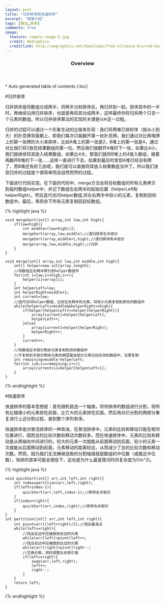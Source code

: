 ```yaml
---
layout: post
title: "归并排序和快速排序"
excerpt: "简单介绍"
tags: [算法,排序]
comments: true
image:
  feature: sample-image-5.jpg
  credit: WeGraphics
  creditlink: http://wegraphics.net/downloads/free-ultimate-blurred-background-pack/
---
```


<section id="table-of-contents" class="toc">
  <header>
    <h3>Overview</h3>
  </header>
<div id="drawer" markdown="1">
*  Auto generated table of contents
{:toc}
</div>
</section><!-- /#table-of-contents -->

#归并排序

归并排序是将数组分成两半，将两半分别排序后，再归并到一起。排序其中的一半时，再继续沿用归并排序，也就是再将其分成两半，这样最终你将归并两个只含一个元素的数组。所以归并排序算法的实现的关键是`归并`这一过程。

归并的过程可以通过一个形象生动的比喻来形容：我们将两堆已排好序（按从小到大）的扑克牌背面朝上，即我们每次只能翻开第一张扑克牌。我们通过对比两堆牌上的第一张牌的大小来排序，比如A堆上的第一张是2，B堆上的第一张是4，通过对比我们将2放在结果数组的第一位。然后我们就翻开A堆的下一张，如果比4小，我们就继续将其放入结果数组，如果比4大，那我们就将B堆上的4放入数组，接着再翻开B堆的下一张……这样一直进行下去，如果到最后时发现A堆已经没有牌了，而B堆还有好几张呢，我们就可以直接将其放入结果数组当中了。所以我们发现归并的过程是个很简单而且自然而然的过程。

下面进行代码实现。在下面的代码中，merge方法会将目标数组的所有元素拷贝到临时数组helper中，并记下数组左右两半的起始位置（helperLeft和helperRight）。然后迭代访问helper数组,将左右两半中较小的元素，复制到目标数组中。最后，再将余下所有元素复制回目标数组。

{% highlight java %}
	
	void mergeSort(int[] array,int low,int high){
		if(low<high){
			int middle=(low+high)/2;
			mergeSort(array,low,middle);//递归排序左半部分
			mergeSort(array,middle+1,high);//递归排序有半部分
			merge(array,low,middle,high);//归并
		}
	}
	
	void merge(int[] array,int low,int middle,int high){
		int[] helper=new int[array.length];
		//将数组左右两半拷贝到helper数组中
		for(int i=low;i<=high;i++){
			helper[i]=array[i];
		}
		int helperLeft=low;
		int helperRight=middle+1;
		int current=low;
		//迭代访问helper数组，比较左右两半的元素，将较小元素复制到原先的数组中
		while(helperLeft<=middle&&helperRight<=high){
			if(helper[helperLeft]<=helper[helperRight]){
				array[current]=helper[helperLeft];
				helperLeft++;
			}else{
				array[current]=helper[helperRight];
				helperRight++;
			}
			current++;
		}
		//将数组左半部分剩余元素复制到目标数组中
		//不复制右半部分剩余元素的原因是这部分元素已经在目标数组中，无需复制
		int remaining=middle-helperLeft;
		for(int i=0;i<=remaining;i++){
			array[current+i]=helper[helperLeft+1];
		}
	}

{% endhighlight %}

#快速排序

快速排序的基本思想是：首先随机挑选一个轴值，将待排序的数组进行分割，将所有比轴值小的元素排在前面，比它大的元素排在后面。然后再对已分割的两部分重复进行上述分割过程，直到整个序列有序。

快速排序是对冒泡排序的一种改进。在冒泡排序中，元素的比较和移动只能在相邻位置进行，因而总的比较次数和移动次数较多。而在快速排序中，元素的比较和移动是从两端向中间进行的，较大的元素一次就能从前面移动到后面，较小的元素一次就能从后面移动到前面，元素移动的距离较远，从而减少了总的比较次数和移动次数。然而，因为我们无法确保选取的分割轴值就是数组的中位数（或接近中位数），快排的效率可能会很低下，这也是为什么最差情况时间复杂度为O(n^2)。

{% highlight java %}

	void quickSort(int[] arr,int left,int right){
		int index=partition(arr,left,right);
		if(left<index-1){
			quickSort(arr,left,index-1);//排序左半部分
		}
		if(index<right){
			quickSort(arr,index,right);//排序右半部分
		}
	}
	int partition(int[] arr,int left,int right){
		int pivot=arr[(left+right)/2];//挑出基准点
		while(left<=right){
			//找出左边中应被放到右边的元素
			while(arr[left]<pivot)left++;
			//找出右边中应被放到左边的元素
			while(arr[right]>pivot)right--;
			//交换元素，同时调整左右索引值
			if(left<=right){
				swap(arr,left,right);
				left++;
				right--;
			}
		}
		return left;
	}
{% endhighlight %}

